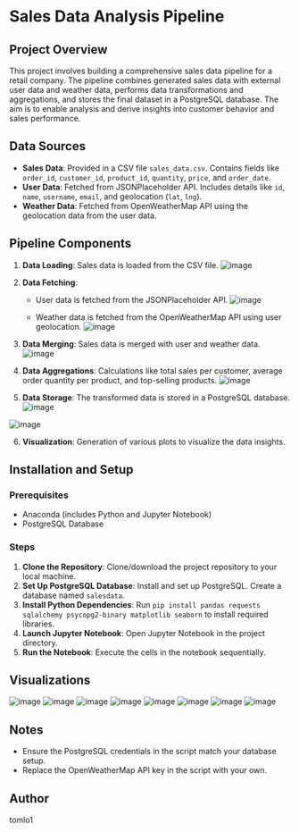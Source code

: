 # Sales Data Analysis Pipeline

## Project Overview
This project involves building a comprehensive sales data pipeline for a retail company. The pipeline combines generated sales data with external user data and weather data, performs data transformations and aggregations, and stores the final dataset in a PostgreSQL database. The aim is to enable analysis and derive insights into customer behavior and sales performance.

## Data Sources
- **Sales Data**: Provided in a CSV file `sales_data.csv`. Contains fields like `order_id`, `customer_id`, `product_id`, `quantity`, `price`, and `order_date`.
- **User Data**: Fetched from JSONPlaceholder API. Includes details like `id`, `name`, `username`, `email`, and geolocation (`lat`, `lng`).
- **Weather Data**: Fetched from OpenWeatherMap API using the geolocation data from the user data.

## Pipeline Components
1. **Data Loading**: Sales data is loaded from the CSV file.
![image](https://github.com/tomlo1/saledatapipeline/assets/147176370/965a9f66-15e1-4181-b22d-cb41ad17f2e3)

2. **Data Fetching**:
   - User data is fetched from the JSONPlaceholder API.
![image](https://github.com/tomlo1/saledatapipeline/assets/147176370/70474a0c-cda8-41b1-bfa6-36a5826b6aab)

   - Weather data is fetched from the OpenWeatherMap API using user geolocation.
![image](https://github.com/tomlo1/saledatapipeline/assets/147176370/fd813464-0162-43cf-bf1b-9f97bc011fba)

3. **Data Merging**: Sales data is merged with user and weather data.
![image](https://github.com/tomlo1/saledatapipeline/assets/147176370/7dd1638c-6108-42a2-8fe7-d88a221a252f)

4. **Data Aggregations**: Calculations like total sales per customer, average order quantity per product, and top-selling products.
![image](https://github.com/tomlo1/saledatapipeline/assets/147176370/5776ff3d-c63c-4a2c-959f-42012057f227)

5. **Data Storage**: The transformed data is stored in a PostgreSQL database.
![image](https://github.com/tomlo1/saledatapipeline/assets/147176370/01928d49-8bff-4ffd-b1d9-26a4d344761c)

![image](https://github.com/tomlo1/saledatapipeline/assets/147176370/83029584-0b1b-4e3a-9ed7-b7ff3dd9867f)

6. **Visualization**: Generation of various plots to visualize the data insights.

## Installation and Setup
### Prerequisites
- Anaconda (includes Python and Jupyter Notebook)
- PostgreSQL Database

### Steps
1. **Clone the Repository**: Clone/download the project repository to your local machine.
2. **Set Up PostgreSQL Database**: Install and set up PostgreSQL. Create a database named `salesdata`.
3. **Install Python Dependencies**: Run `pip install pandas requests sqlalchemy psycopg2-binary matplotlib seaborn` to install required libraries.
4. **Launch Jupyter Notebook**: Open Jupyter Notebook in the project directory.
5. **Run the Notebook**: Execute the cells in the notebook sequentially.

## Visualizations
![image](https://github.com/tomlo1/saledatapipeline/assets/147176370/addfad83-3b26-4e52-a17c-45dda597557c)
![image](https://github.com/tomlo1/saledatapipeline/assets/147176370/6e83bbf1-fd3b-4a5a-9aa7-cffcddb7da4f)
![image](https://github.com/tomlo1/saledatapipeline/assets/147176370/d424b149-8891-4cd2-b30b-7e8bb34f07e9)
![image](https://github.com/tomlo1/saledatapipeline/assets/147176370/9175899f-ad14-4fde-8ed2-6660b7fcc80f)
![image](https://github.com/tomlo1/saledatapipeline/assets/147176370/164760b2-735d-4772-b1ad-24e82aa3819a)
![image](https://github.com/tomlo1/saledatapipeline/assets/147176370/fd4e4403-424b-4e3f-950c-f2ed7c849dc1)
![image](https://github.com/tomlo1/saledatapipeline/assets/147176370/f4a0142c-ab02-42ae-8261-50b395193c51)
![image](https://github.com/tomlo1/saledatapipeline/assets/147176370/067853db-c82c-436d-9b3a-4127e7ff285d)


## Notes
- Ensure the PostgreSQL credentials in the script match your database setup.
- Replace the OpenWeatherMap API key in the script with your own.

## Author
tomlo1

